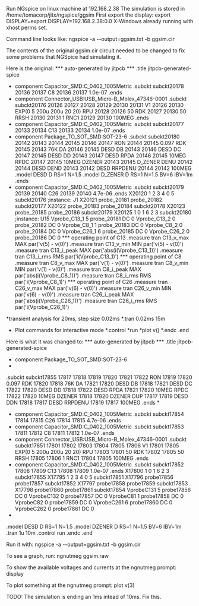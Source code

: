 Run NGspice on linux machine at 192.168.2.38
The simulation is stored in /home/tomacorp/jitx/ngspice/ggsim
First export the display:
export DISPLAY=export DISPLAY=192.168.2.38:0.0
X-Windows already running with xhost perms set.

Command line looks like:
ngspice -a --output=ggsim.txt -b ggsim.cir

The contents of the original ggsim.cir circuit needed to be changed to fix some problems
that NGSpice had simulating it.

Here is the original:
*** auto-generated by jitpcb ***
.title jitpcb-generated-spice

* component Capacitor_SMD:C_0402_1005Metric 
.subckt  subckt20178 20136 20137
    C8    20136    20137     1.0e-07
.ends
* component Connector_USB:USB_Micro-B_Molex_47346-0001 
.subckt  subckt20176 20126 20127 20128 20129 20130 20131
    V1  20126    20130   EXP(0 5 200u 200u 20 20)
    RPU  20128    20126   50
    RDK  20127    20130   50
    RRSH  20130    20131   1
    RNC1  20129    20130   100MEG
.ends
* component Capacitor_SMD:C_0402_1005Metric 
.subckt  subckt20177 20133 20134
    C13    20133    20134     1.0e-07
.ends
* component Package_TO_SOT_SMD:SOT-23-6 
.subckt  subckt20180 20142 20143 20144 20145 20146 20147
    RON  20144    20145   0.097
    RDK  20145    20143   76K
    DA  20146    20145   DESD
    DB  20143    20146   DESD
    DC  20147    20145   DESD
    DD  20143    20147   DESD
    RPDA  20146    20145   10MEG
    RPDC  20147    20145   10MEG
    DZENER  20143    20145   D_ZENER
    DENU  20142    20144   DESD
    DEND  20143    20142   DESD
    RRPDENU  20144    20142   100MEG
    .model DESD D RS=1 N=1.5
    .model D_ZENER D RS=1 N=1.5 BV=6 IBV=1m
.ends
* component Capacitor_SMD:C_0402_1005Metric 
.subckt  subckt20179 20139 20140
    C26    20139    20140     4.7e-06
.ends
X20120 1 2 3 4 0 5  subckt20176 ;instance: J1
X20121 probe_20181 probe_20182  subckt20177
X20122 probe_20183 probe_20184  subckt20178
X20123 probe_20185 probe_20186  subckt20179
X20125 1 0 1 6 2 3  subckt20180 ;instance: U15
Vprobe_C13_1 5 probe_20181 DC 0
Vprobe_C13_2 0 probe_20182 DC 0
Vprobe_C8_1 1 probe_20183 DC 0
Vprobe_C8_2 0 probe_20184 DC 0
Vprobe_C26_1 6 probe_20185 DC 0
Vprobe_C26_2 0 probe_20186 DC 0
*** operating point of C13
.measure tran C13_v_max  MAX par('v(5) - v(0)')
.measure tran C13_v_min  MIN par('v(5) - v(0)')
.measure tran C13_i_peak MAX par('abs(i(Vprobe_C13_1))')
.measure tran C13_i_rms  RMS par('i(Vprobe_C13_1)')
*** operating point of C8
.measure tran C8_v_max  MAX par('v(1) - v(0)')
.measure tran C8_v_min  MIN par('v(1) - v(0)')
.measure tran C8_i_peak MAX par('abs(i(Vprobe_C8_1))')
.measure tran C8_i_rms  RMS par('i(Vprobe_C8_1)')
*** operating point of C26
.measure tran C26_v_max  MAX par('v(6) - v(0)')
.measure tran C26_v_min  MIN par('v(6) - v(0)')
.measure tran C26_i_peak MAX par('abs(i(Vprobe_C26_1))')
.measure tran C26_i_rms  RMS par('i(Vprobe_C26_1)')

*transient analysis for 20ms, step size 0.02ms
*.tran 0.02ms 15m
* Plot commands for interactive mode
*.control
*run
*plot v()
*.endc
.end

Here is what it was changed to:
*** auto-generated by jitpcb ***
.title jitpcb-generated-spice
* component Package_TO_SOT_SMD:SOT-23-6 
*
.subckt  subckt17855 17817 17818 17819 17820 17821 17822
RON  17819    17820   0.097
RDK  17820    17818   76K
DA  17821    17820   DESD
DB  17818    17821   DESD
DC  17822    17820   DESD
DD  17818    17822   DESD
RPDA  17821    17820   10MEG
RPDC  17822    17820   10MEG
DZENER  17818    17820   DZENER
DUP  17817    17819   DESD
DDN  17818    17817   DESD
RRPDENU  17819    17817   100MEG
.ends
*
* component Capacitor_SMD:C_0402_1005Metric 
.subckt  subckt17854 17814 17815
C26    17814    17815     4.7e-06
.ends
* component Capacitor_SMD:C_0402_1005Metric 
.subckt  subckt17853 17811 17812
C8    17811    17812     1.0e-07
.ends
* component Connector_USB:USB_Micro-B_Molex_47346-0001 
.subckt  subckt17851 17801 17802 17803 17804 17805 17806
V1  17801    17805   EXP(0 5 200u 200u 20 20)
RPU  17803    17801   50
RDK  17802    17805   50
RRSH  17805    17806   1
RNC1  17804    17805   100MEG
.ends
* component Capacitor_SMD:C_0402_1005Metric 
.subckt  subckt17852 17808 17809
C13    17808    17809     1.0e-07
.ends
X17800 1 0 1 6 2 3 subckt17855
X17795 1 2 3 4 0 5 subckt17851
X17796 probe17856 probe17857 subckt17852
X17797 probe17858 probe17859 subckt17853
X17798 probe17860 probe17861 subckt17854
VprobeC131 5 probe17856 DC 0
VprobeC132 0 probe17857 DC 0
VprobeC81 1 probe17858 DC 0
VprobeC82 0 probe17859 DC 0
VprobeC261 6 probe17860 DC 0
VprobeC262 0 probe17861 DC 0
*
.model DESD D RS=1 N=1.5
.model DZENER D RS=1 N=1.5 BV=6 IBV=1m
.tran 1u 10m
.control
run
.endc
.end

Run it with:
ngspice -a --output=ggsim.txt -b ggsim.cir

To see a graph, run:
ngnutmeg ggsim.raw

To show the available voltages and currents at the ngnutmeg prompt:
display

To plot something at the ngnutmeg prompt:
plot v(3)

TODO: The simulation is ending an 1ms intead of 10ms. Fix this.
